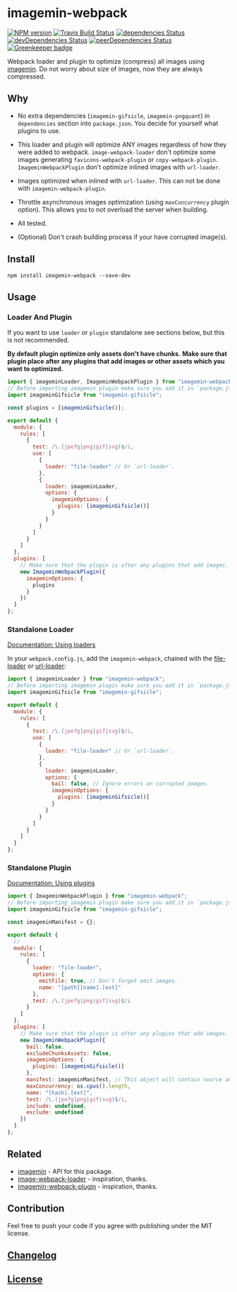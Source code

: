 # imagemin-webpack

[![NPM version](https://img.shields.io/npm/v/imagemin-webpack.svg)](https://www.npmjs.org/package/imagemin-webpack)
[![Travis Build Status](https://img.shields.io/travis/itgalaxy/imagemin-webpack/master.svg?label=build)](https://travis-ci.org/itgalaxy/imagemin-webpack)
[![dependencies Status](https://david-dm.org/itgalaxy/imagemin-webpack/status.svg)](https://david-dm.org/itgalaxy/imagemin-webpack)
[![devDependencies Status](https://david-dm.org/itgalaxy/imagemin-webpack/dev-status.svg)](https://david-dm.org/itgalaxy/imagemin-webpack?type=dev)
[![peerDependencies Status](https://david-dm.org/itgalaxy/imagemin-webpack/peer-status.svg)](https://david-dm.org/itgalaxy/imagemin-webpack?type=peer)
[![Greenkeeper badge](https://badges.greenkeeper.io/itgalaxy/imagemin-webpack.svg)](https://greenkeeper.io)

Webpack loader and plugin to optimize (compress) all images using [imagemin](https://github.com/imagemin/imagemin).
Do not worry about size of images, now they are always compressed.

## Why

* No extra dependencies (`imagemin-gifsicle`, `imagemin-pngquant`) in `dependencies` section into `package.json`.
  You decide for yourself what plugins to use.

* This loader and plugin will optimize ANY images regardless of how they were added to webpack.
  `image-webpack-loader` don't optimize some images generating `favicons-webpack-plugin` or `copy-webpack-plugin`.
  `ImageminWebpackPlugin` don't optimize inlined images with `url-loader`.

* Images optimized when inlined with `url-loader`. This can not be done with `imagemin-webpack-plugin`.

* Throttle asynchronous images optimization (using `maxConcurrency` plugin option).
  This allows you to not overload the server when building.

* All tested.

* (Optional) Don't crash building process if your have corrupted image(s).

## Install

```shell
npm install imagemin-webpack --save-dev
```

## Usage

### Loader And Plugin

If you want to use `loader` or `plugin` standalone see sections below, but this is not recommended.

**By default plugin optimize only assets don't have chunks.**
**Make sure that plugin place after any plugins that add images or other assets which you want to optimized.**

```js
import { imageminLoader, ImageminWebpackPlugin } from "imagemin-webpack";
// Before importing imagemin plugin make sure you add it in `package.json` (`dependencies`) and install.
import imageminGifsicle from "imagemin-gifsicle";

const plugins = [imageminGifsicle()];

export default {
  module: {
    rules: [
      {
        test: /\.(jpe?g|png|gif|svg)$/i,
        use: [
          {
            loader: "file-loader" // Or `url-loader`.
          },
          {
            loader: imageminLoader,
            options: {
              imageminOptions: {
                plugins: [imageminGifsicle()]
              }
            }
          }
        ]
      }
    ]
  },
  plugins: [
    // Make sure that the plugin is after any plugins that add images.
    new ImageminWebpackPlugin({
      imageminOptions: {
        plugins
      }
    })
  ]
};
```

### Standalone Loader

[Documentation: Using loaders](https://webpack.js.org/concepts/loaders/)

In your `webpack.config.js`, add the `imagemin-webpack`,
chained with the [file-loader](https://github.com/webpack/file-loader)
or [url-loader](https://github.com/webpack-contrib/url-loader):

```js
import { imageminLoader } from "imagemin-webpack";
// Before importing imagemin plugin make sure you add it in `package.json` (`dependencies`) and install.
import imageminGifsicle from "imagemin-gifsicle";

export default {
  module: {
    rules: [
      {
        test: /\.(jpe?g|png|gif|svg)$/i,
        use: [
          {
            loader: "file-loader" // Or `url-loader`.
          },
          {
            loader: imageminLoader,
            options: {
              bail: false, // Ignore errors on corrupted images.
              imageminOptions: {
                plugins: [imageminGifsicle()]
              }
            }
          }
        ]
      }
    ]
  }
};
```

### Standalone Plugin

[Documentation: Using plugins](https://webpack.js.org/concepts/plugins/)

```js
import { ImageminWebpackPlugin } from "imagemin-webpack";
// Before importing imagemin plugin make sure you add it in `package.json` (`dependencies`) and install.
import imageminGifsicle from "imagemin-gifsicle";

const imageminManifest = {};

export default {
  //
  module: {
    rules: [
      {
        loader: "file-loader",
        options: {
          emitFile: true, // Don't forget emit images.
          name: "[path][name].[ext]"
        },
        test: /\.(jpe?g|png|gif|svg)$/i
      }
    ]
  },
  plugins: [
    // Make sure that the plugin is after any plugins that add images.
    new ImageminWebpackPlugin({
      bail: false,
      excludeChunksAssets: false,
      imageminOptions: {
        plugins: [imageminGifsicle()]
      },
      manifest: imageminManifest, // This object will contain source and interpolated filenames.
      maxConcurrency: os.cpus().length,
      name: "[hash].[ext]",
      test: /\.(jpe?g|png|gif|svg)$/i,
      include: undefined,
      exclude: undefined
    })
  ]
};
```

## Related

* [imagemin](https://github.com/imagemin/imagemin) - API for this package.
* [image-webpack-loader](https://github.com/tcoopman/image-webpack-loader) - inspiration, thanks.
* [imagemin-webpack-plugin](https://github.com/Klathmon/imagemin-webpack-plugin) - inspiration, thanks.

## Contribution

Feel free to push your code if you agree with publishing under the MIT license.

## [Changelog](CHANGELOG.md)

## [License](LICENSE)
